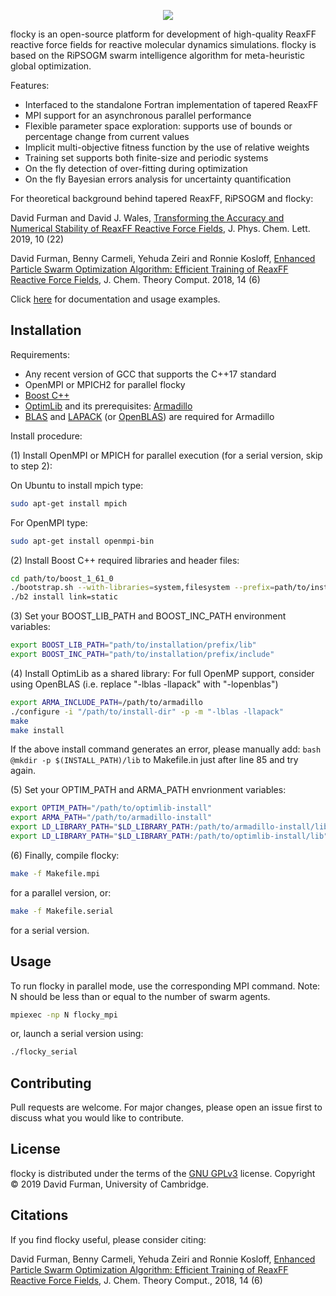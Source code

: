 <p align="center">
  <img src="https://github.com/df398/flocky/blob/master/flocky-logo.jpg">
</p>

flocky is an open-source platform for development of high-quality ReaxFF reactive force fields for reactive molecular dynamics simulations. flocky is based on the RiPSOGM swarm intelligence algorithm for meta-heuristic global optimization.

Features:

* Interfaced to the standalone Fortran implementation of tapered ReaxFF
* MPI support for an asynchronous parallel performance
* Flexible parameter space exploration: supports use of bounds or percentage change from current values
* Implicit multi-objective fitness function by the use of relative weights
* Training set supports both finite-size and periodic systems
* On the fly detection of over-fitting during optimization
* On the fly Bayesian errors analysis for uncertainty quantification


For theoretical background behind tapered ReaxFF, RiPSOGM and flocky:

David Furman and David J. Wales,
[Transforming the Accuracy and Numerical Stability of ReaxFF Reactive Force Fields](https://pubs.acs.org/doi/abs/10.1021/acs.jpclett.9b02810),
J. Phys. Chem. Lett. 2019, 10 (22)

David Furman, Benny Carmeli, Yehuda Zeiri and Ronnie Kosloff,
[Enhanced Particle Swarm Optimization Algorithm: Efficient Training of ReaxFF Reactive Force Fields](https://pubs.acs.org/doi/10.1021/acs.jctc.7b01272),
J. Chem. Theory Comput. 2018, 14 (6)

Click [here](https://df398.github.io/flocky/) for documentation and usage examples.


## Installation
Requirements:
* Any recent version of GCC that supports the C++17 standard
* OpenMPI or MPICH2 for parallel flocky
* [Boost C++](https://www.boost.org/)
* [OptimLib](https://www.kthohr.com/optimlib.html#installation-method-1-shared-library) and its prerequisites: [Armadillo](http://arma.sourceforge.net/download.html)
* [BLAS](http://www.netlib.org/blas/) and [LAPACK](http://www.netlib.org/lapack/) (or [OpenBLAS](https://github.com/xianyi/OpenBLAS)) are required for Armadillo

Install procedure:

(1) Install OpenMPI or MPICH for parallel execution (for a serial version, skip to step 2):

On Ubuntu to install mpich type:
```bash
sudo apt-get install mpich
```

For OpenMPI type:
```bash
sudo apt-get install openmpi-bin
```

(2) Install Boost C++ required libraries and header files:
```bash
cd path/to/boost_1_61_0
./bootstrap.sh --with-libraries=system,filesystem --prefix=path/to/installation/prefix
./b2 install link=static
```

(3) Set your BOOST_LIB_PATH and BOOST_INC_PATH environment variables:
```bash
export BOOST_LIB_PATH="path/to/installation/prefix/lib" 
export BOOST_INC_PATH="path/to/installation/prefix/include"
```

(4) Install OptimLib as a shared library:
For full OpenMP support, consider using OpenBLAS (i.e. replace "-lblas -llapack" with "-lopenblas")
```bash
export ARMA_INCLUDE_PATH=/path/to/armadillo
./configure -i "/path/to/install-dir" -p -m "-lblas -llapack"
make
make install
```
If the above install command generates an error, please manually add:
```bash @mkdir -p $(INSTALL_PATH)/lib```
to Makefile.in just after line 85 and try again.

(5) Set your OPTIM_PATH and ARMA_PATH envrionment variables:
```bash
export OPTIM_PATH="/path/to/optimlib-install"
export ARMA_PATH="/path/to/armadillo-install"
export LD_LIBRARY_PATH="$LD_LIBRARY_PATH:/path/to/armadillo-install/lib"
export LD_LIBRARY_PATH="$LD_LIBRARY_PATH:/path/to/optimlib-install/lib"
```

(6) Finally, compile flocky:
```bash
make -f Makefile.mpi
```
for a parallel version, or:
```bash
make -f Makefile.serial
```
for a serial version.

## Usage
To run flocky in parallel mode, use the corresponding MPI command. Note: N should be less than or equal to the number of swarm agents.
```bash
mpiexec -np N flocky_mpi
```
or, launch a serial version using:
```bash
./flocky_serial
```

## Contributing
Pull requests are welcome. For major changes, please open an issue first to discuss what you would like to contribute.

## License
flocky is distributed under the terms of the [GNU GPLv3](https://choosealicense.com/licenses/gpl-3.0/) license.
Copyright © 2019 David Furman, University of Cambridge.

## Citations
If you find flocky useful, please consider citing:

David Furman, Benny Carmeli, Yehuda Zeiri and Ronnie Kosloff,
[Enhanced Particle Swarm Optimization Algorithm: Efficient Training of ReaxFF Reactive Force Fields](https://pubs.acs.org/doi/10.1021/acs.jctc.7b01272),
J. Chem. Theory Comput., 2018, 14 (6)
